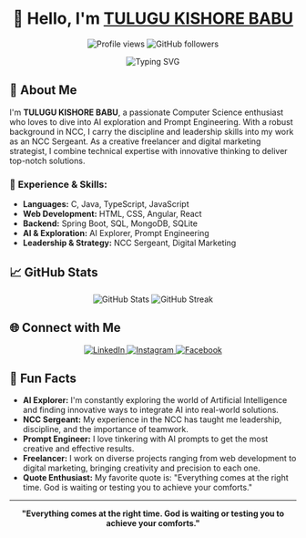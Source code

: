 <h1 align="center">👋 Hello, I'm <a href="https://github.com/Tulugu-Kishore-Babu">TULUGU KISHORE BABU</a></h1>

<p align="center">
  <img src="https://komarev.com/ghpvc/?username=Tulugu-Kishore-Babu&style=flat-square&color=blue" alt="Profile views" />
  <img src="https://img.shields.io/github/followers/Tulugu-Kishore-Babu?label=Followers&style=social" alt="GitHub followers" />
</p>

<p align="center">
  <img src="https://readme-typing-svg.demolab.com?font=Fira+Code&size=24&pause=1000&color=00FF00&center=true&vCenter=true&width=435&lines=Computer+Science+Enthusiast+💻;AI+%26+Prompt+Engineering+Explorer+🤖;NCC+Sergeant+🎖;Creative+Freelancer+🌟;Digital+Marketing+Strategist+📈;ICSE+%26+CBSE+Certified+Achiever+🏅" alt="Typing SVG">
</p>

## 🚀 About Me

I'm **TULUGU KISHORE BABU**, a passionate Computer Science enthusiast who loves to dive into AI exploration and Prompt Engineering. With a robust background in NCC, I carry the discipline and leadership skills into my work as an NCC Sergeant. As a creative freelancer and digital marketing strategist, I combine technical expertise with innovative thinking to deliver top-notch solutions.

### 💼 **Experience & Skills:**
- **Languages:** C, Java, TypeScript, JavaScript
- **Web Development:** HTML, CSS, Angular, React
- **Backend:** Spring Boot, SQL, MongoDB, SQLite
- **AI & Exploration:** AI Explorer, Prompt Engineering
- **Leadership & Strategy:** NCC Sergeant, Digital Marketing

## 📈 GitHub Stats

<div align="center">
  <img src="https://github-readme-stats.vercel.app/api?username=KishoreBabu7&show_icons=true&theme=radical" alt="GitHub Stats" />
  <img src="https://github-readme-streak-stats.herokuapp.com/?user=KishoreBabu7&theme=radical" alt="GitHub Streak" />
</div>

## 🌐 Connect with Me

<p align="center">
  <a href="https://www.linkedin.com/in/kishorebabu-tulugu/">
    <img src="https://img.shields.io/badge/LinkedIn-0077B5?style=for-the-badge&logo=linkedin&logoColor=white" alt="LinkedIn">
  </a>
  <a href="https://www.instagram.com/kb7.empowers/">
    <img src="https://img.shields.io/badge/Instagram-E4405F?style=for-the-badge&logo=instagram&logoColor=white" alt="Instagram">
  </a>
  <a href="https://www.facebook.com/kishorebabu07">
    <img src="https://img.shields.io/badge/Facebook-1877F2?style=for-the-badge&logo=facebook&logoColor=white" alt="Facebook">
  </a>
</p>

## 🎉 Fun Facts

- **AI Explorer:** I'm constantly exploring the world of Artificial Intelligence and finding innovative ways to integrate AI into real-world solutions.
- **NCC Sergeant:** My experience in the NCC has taught me leadership, discipline, and the importance of teamwork.
- **Prompt Engineer:** I love tinkering with AI prompts to get the most creative and effective results.
- **Freelancer:** I work on diverse projects ranging from web development to digital marketing, bringing creativity and precision to each one.
- **Quote Enthusiast:** My favorite quote is: "Everything comes at the right time. God is waiting or testing you to achieve your comforts."

---

<p align="center">
  <strong>"Everything comes at the right time. God is waiting or testing you to achieve your comforts."</strong>
</p>
